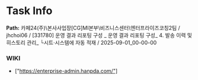 # Task Info

**Path:** 카페24(주)\본사사업장\[CG]MI본부\비즈니스센터\엔터프라이즈코칭2팀 / jhchoi06 / [331780] 운영 결과 리포팅 구성 _ 운영 결과 리포팅 구성_ 4. 발송 이력 및 히스토리 관리_ └시트·시스템에 자동 적재 / 2025-09-01_00-00-00

### WIKI
- ["https://enterprise-admin.hanpda.com/"]

